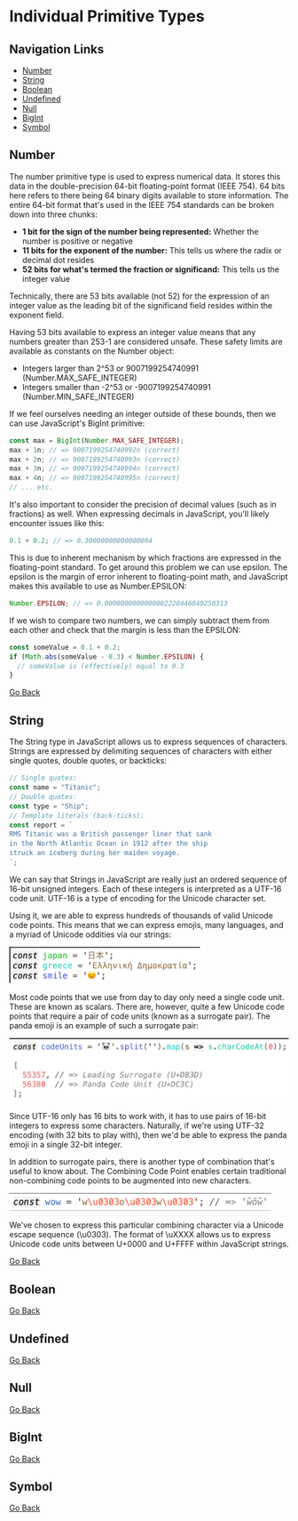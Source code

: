 # Individual Primitive Types

## Navigation Links

- [Number](#number)
- [String](#string)
- [Boolean](#boolean)
- [Undefined](#undefined)
- [Null](#null)
- [BigInt](#bigint)
- [Symbol](#symbol)

## Number

The number primitive type is used to express numerical data. It stores this data in
the double-precision 64-bit floating-point format (IEEE 754). 64 bits here refers to there
being 64 binary digits available to store information. The entire 64-bit format that's used in
the IEEE 754 standards can be broken down into three chunks:

- **1 bit for the sign of the number being represented:** Whether the number is
  positive or negative
- **11 bits for the exponent of the number:** This tells us where the radix or decimal
  dot resides
- **52 bits for what's termed the fraction or significand:** This tells us the integer
  value

Technically, there are 53 bits available (not 52) for the expression of an integer value as the
leading bit of the significand field resides within the exponent field.

Having 53 bits available to express an integer value means that any numbers
greater than 253-1 are considered unsafe. These safety limits are available as constants on the
Number object:

- Integers larger than 2^53 or 9007199254740991 (Number.MAX_SAFE_INTEGER)
- Integers smaller than -2^53 or -9007199254740991 (Number.MIN_SAFE_INTEGER)

If we feel ourselves needing an integer outside of these bounds, then we can use JavaScript's BigInt primitive:

```javascript
const max = BigInt(Number.MAX_SAFE_INTEGER);
max + 1n; // => 9007199254740992n (correct)
max + 2n; // => 9007199254740993n (correct)
max + 3n; // => 9007199254740994n (correct)
max + 4n; // => 9007199254740995n (correct)
// ... etc.
```

It's also important to consider the precision of decimal values (such as in fractions) as well. When expressing decimals in JavaScript, you'll
likely encounter issues like this:

```javascript
0.1 + 0.2; // => 0.30000000000000004
```

This is due to inherent mechanism by which fractions are expressed in the floating-point
standard. To get around this problem we can use epsilon. The epsilon is the margin of error inherent to
floating-point math, and JavaScript makes this available to use as Number.EPSILON:

```javascript
Number.EPSILON; // => 0.0000000000000002220446049250313
```

If we wish to compare two numbers, we can simply subtract them from each other and check that the margin is less than the
EPSILON:

```javascript
const someValue = 0.1 + 0.2;
if (Math.abs(someValue - 0.3) < Number.EPSILON) {
  // someValue is (effectively) equal to 0.3
}
```

[Go Back](#navigation-links)

## String

The String type in JavaScript allows us to express sequences of characters. Strings are expressed by delimiting sequences of characters with either single quotes,
double quotes, or backticks:

```javascript
// Single quotes:
const name = "Titanic";
// Double quotes:
const type = "Ship";
// Template literals (back-ticks):
const report = `
RMS Titanic was a British passenger liner that sank
in the North Atlantic Ocean in 1912 after the ship
struck an iceberg during her maiden voyage.
`;
```

We can say that Strings in JavaScript are really just an ordered sequence of 16-bit unsigned integers. Each of these integers is interpreted as a UTF-16 code unit. UTF-16 is a type of encoding for the Unicode character set.

Using it, we are able to express hundreds of thousands of valid Unicode code points. This means that we can express emojis, many languages, and a myriad of Unicode oddities via our strings:

![alt text](image.png)

Most code points that we use from day to day only need a single code unit. These are known as
scalars. There are, however, quite a few Unicode code points that require a pair of code
units (known as a surrogate pair). The panda emoji is an example of such a surrogate pair:

![alt text](image-1.png)

Since UTF-16 only has 16 bits to work with, it has to use pairs of 16-bit integers to express
some characters. Naturally, if we're using UTF-32 encoding (with 32 bits to play with), then
we'd be able to express the panda emoji in a single 32-bit integer.

In addition to surrogate pairs, there is another type of combination that's useful to know
about. The Combining Code Point enables certain traditional non-combining code points to be
augmented into new characters.

![alt text](image-2.png)

We've chosen to express this particular combining character via a Unicode escape sequence
(\u0303). The format of \uXXXX allows us to express Unicode code units between U+0000
and U+FFFF within JavaScript strings.

[Go Back](#navigation-links)

## Boolean

[Go Back](#navigation-links)

## Undefined

[Go Back](#navigation-links)

## Null

[Go Back](#navigation-links)

## BigInt

[Go Back](#navigation-links)

## Symbol

[Go Back](#navigation-links)
